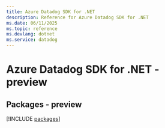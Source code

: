 ```yaml
---
title: Azure Datadog SDK for .NET
description: Reference for Azure Datadog SDK for .NET
ms.date: 06/11/2025
ms.topic: reference
ms.devlang: dotnet
ms.service: datadog
---
```

# Azure Datadog SDK for .NET - preview
## Packages - preview
[!INCLUDE [packages](datadog-index.md)]